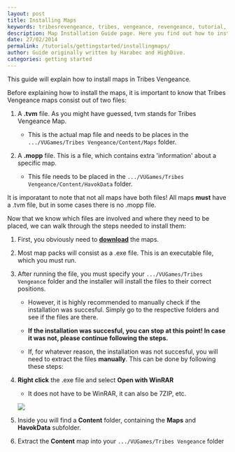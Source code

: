 ```yaml
---
layout: post
title: Installing Maps
keywords: tribesrevengeance, tribes, vengeance, revengeance, tutorial, guide, install, map, manual, executable, unzip, tvm, mopp 
description: Map Installation Guide page. Here you find out how to install Tribes Vengeance maps!
date: 27/02/2014
permalink: /tutorials/gettingstarted/installingmaps/
author: Guide originally written by Harabec and HighDive.
categories: getting started
---
```


This guide will explain how to install maps in Tribes Vengeance.

  

Before explaining how to install the maps, it is important to know that Tribes Vengeance maps consist out of two files:

1. A **.tvm** file. As you might have guessed, tvm stands for Tribes Vengeance Map.

    - This is the actual map file and needs to be places in the `.../VUGames/Tribes Vengeance/Content/Maps` folder.

2. A **.mopp** file. This is a file, which contains extra 'information' about a specific map.

    - This file needs to be placed in the `.../VUGames/Tribes Vengeance/Content/HavokData` folder.

It is imporatant to note that not all maps have both files! All maps **must** have a .tvm file, but in some cases there is no .mopp file.

  

Now that we know which files are involved and where they need to be placed, we can walk through the steps needed to install them:

1. First, you obviously need to **[download](/downloads/maps)** the maps.
2. Most map packs will consist as a .exe file. This is an executable file, which you must run.

3. After running the file, you must specify your `.../VUGames/Tribes Vengeance` folder and the installer will install the files to their correct positions.

    - However, it is highly recommended to manually check if the installation was succesful. Simply go to the respective folders and see if the files are  there.

    - **If the installation was succesful, you can stop at this point! In case it was not, please continue following the steps.**

      

    - If, for whatever reason, the installation was not succesful, you will need to extract the files **manually**. This can be done by following these steps:


4. **Right click** the .exe file and select **Open with WinRAR**

    - It does not have to be WinRAR, it can also be 7ZIP, etc.

    ![](unzipmaps.jpg)
5. Inside you will find a **Content** folder, containing the **Maps** and **HavokData** subfolder.
6. Extract the **Content** map into your `.../VUGames/Tribes Vengeance` folder
